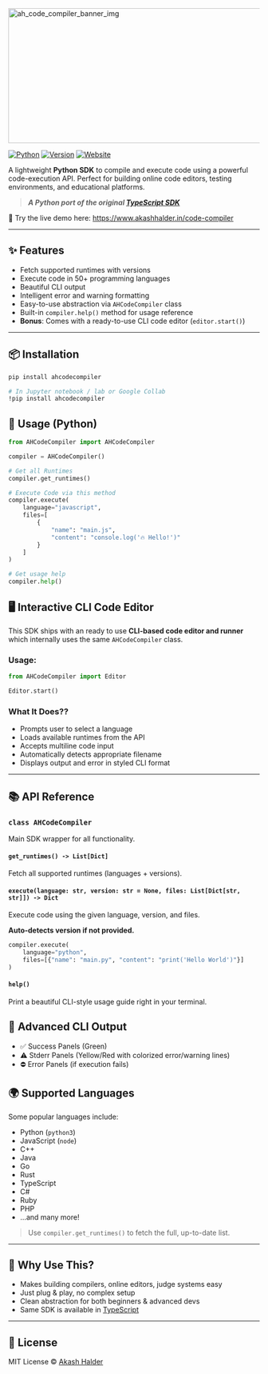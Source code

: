 <img src="https://ik.imagekit.io/AkashPortfolioAssets/code-compiler-og-img.png" height="270" width="1500" alt="ah_code_compiler_banner_img"> 

[![Python](https://img.shields.io/badge/Python-3.10+-blue.svg)](https://www.python.org/)
[![Version](https://img.shields.io/badge/version-1.x-green.svg)](https://pypi.org/project/ah-code-compiler-sdk/)
[![Website](https://img.shields.io/badge/🌐%20Visit%20my%20portfolio-akashhalder.in-blue)](https://akashhalder.in/portfolio)

A lightweight **Python SDK** to compile and execute code using a powerful code-execution API. Perfect for building online code editors, testing environments, and educational platforms.

> ***A Python port of the original [TypeScript SDK](https://www.npmjs.com/package/ah_code_compiler_sdk)***

🎯 Try the live demo here: https://www.akashhalder.in/code-compiler

---

## ✨ Features

- Fetch supported runtimes with versions
- Execute code in 50+ programming languages
- Beautiful CLI output
- Intelligent error and warning formatting
- Easy-to-use abstraction via `AHCodeCompiler` class
- Built-in `compiler.help()` method for usage reference
- **Bonus**: Comes with a ready-to-use CLI code editor (`editor.start()`)

---

## 📦 Installation

```bash
pip install ahcodecompiler

# In Jupyter notebook / lab or Google Collab
!pip install ahcodecompiler
```


## 🚀 Usage (Python)

```python
from AHCodeCompiler import AHCodeCompiler

compiler = AHCodeCompiler()

# Get all Runtimes
compiler.get_runtimes()

# Execute Code via this method
compiler.execute(
    language="javascript",
    files=[
        {
            "name": "main.js", 
            "content": "console.log('🔥 Hello!')"
        }
    ]
)

# Get usage help
compiler.help()

```


## 🖥️ Interactive CLI Code Editor

This SDK ships with an ready to use **CLI-based code editor and runner** which internally uses the same `AHCodeCompiler` class.

### Usage:

```python
from AHCodeCompiler import Editor

Editor.start()
```

### What It Does??
* Prompts user to select a language
* Loads available runtimes from the API
* Accepts multiline code input
* Automatically detects appropriate filename
* Displays output and error in styled CLI format
---

## 📚 API Reference

### `class AHCodeCompiler`

Main SDK wrapper for all functionality.

#### `get_runtimes() -> List[Dict]`

Fetch all supported runtimes (languages + versions).

#### `execute(language: str, version: str = None, files: List[Dict[str, str]]) -> Dict`

Execute code using the given language, version, and files.

**Auto-detects version if not provided.**

```python
compiler.execute(
    language="python",
    files=[{"name": "main.py", "content": "print('Hello World')"}]
)
```

#### `help()`
Print a beautiful CLI-style usage guide right in your terminal.



## 🧪 Advanced CLI Output
* ✅ Success Panels (Green)
* ⚠️ Stderr Panels (Yellow/Red with colorized error/warning lines)
* ⛔ Error Panels (if execution fails)



## 🌍 Supported Languages

Some popular languages include:

* Python (`python3`)
* JavaScript (`node`)
* C++
* Java
* Go
* Rust
* TypeScript
* C#
* Ruby
* PHP
* ...and many more!

> Use `compiler.get_runtimes()` to fetch the full, up-to-date list.

---

## 🧠 Why Use This?

- Makes building compilers, online editors, judge systems easy
- Just plug & play, no complex setup
- Clean abstraction for both beginners & advanced devs
- Same SDK is available in [TypeScript](https://npmjs.com/package/ah_code_compiler_sdk)

---

## 📄 License

MIT License © [Akash Halder](https://www.akashhalder.in/portfolio)
